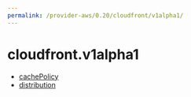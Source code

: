 ```yaml
---
permalink: /provider-aws/0.20/cloudfront/v1alpha1/
---
```


# cloudfront.v1alpha1



* [cachePolicy](cachePolicy.md)
* [distribution](distribution.md)